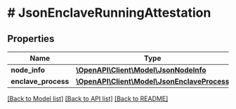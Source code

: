 # # JsonEnclaveRunningAttestation

## Properties

Name | Type | Description | Notes
------------ | ------------- | ------------- | -------------
**node_info** | [**\OpenAPI\Client\Model\JsonNodeInfo**](JsonNodeInfo.md) |  | [optional]
**enclave_process** | [**\OpenAPI\Client\Model\JsonEnclaveProcess**](JsonEnclaveProcess.md) |  | [optional]

[[Back to Model list]](../../README.md#models) [[Back to API list]](../../README.md#endpoints) [[Back to README]](../../README.md)
